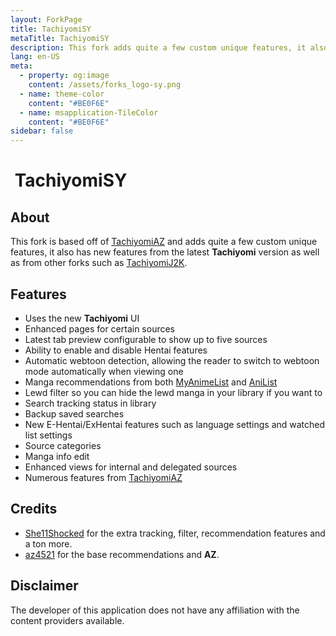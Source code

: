 ```yaml
---
layout: ForkPage
title: TachiyomiSY
metaTitle: TachiyomiSY
description: This fork adds quite a few custom unique features, it also has new features from the latest Tachiyomi version as well as from other forks such as TachiyomiJ2K.
lang: en-US
meta:
  - property: og:image
    content: /assets/forks_logo-sy.png
  - name: theme-color
    content: "#BE0F6E"
  - name: msapplication-TileColor
    content: "#BE0F6E"
sidebar: false
---
```


# <img class="headerLogo" :src="$withBase('/assets/forks_logo-sy.png')"> TachiyomiSY

<ForkButtons forkName="TachiyomiSY"
downloadForkLink="https://api.github.com/repos/jobobby04/TachiyomiSY/releases/latest"
downloadForkStyle="background-color:#BE0F6E;color:#FFFFFF;"
githubForkLink="https://github.com/jobobby04/TachiyomiSY"
androidVersion="6.0"/>

## About

This fork is based off of [TachiyomiAZ](/forks/TachiyomiAZ) and adds quite a few
custom unique features, it also has new features from the latest **Tachiyomi**
version as well as from other forks such as [TachiyomiJ2K](/forks/TachiyomiJ2K).

## Features

- Uses the new **Tachiyomi** UI
- Enhanced pages for certain sources
- Latest tab preview configurable to show up to five sources
- Ability to enable and disable Hentai features
- Automatic webtoon detection, allowing the reader to switch to webtoon mode
automatically when viewing one
- Manga recommendations from both [MyAnimeList](https://myanimelist.net/) and [AniList](https://anilist.co/)
- Lewd filter so you can hide the lewd manga in your library if you want to
- Search tracking status in library
- Backup saved searches
- New E-Hentai/ExHentai features such as language settings and watched list settings
- Source categories
- Manga info edit
- Enhanced views for internal and delegated sources
- Numerous features from [TachiyomiAZ](/forks/TachiyomiAZ)

## Credits

- [She11Shocked](https://github.com/she11sh0cked/) for the extra tracking, filter,
recommendation features and a ton more.
- [az4521](https://github.com/az4521) for the base recommendations and **AZ**.

## Disclaimer

The developer of this application does not have any affiliation with the content
providers available.
